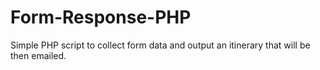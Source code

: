 # Form-Response-PHP
Simple PHP script to collect form data and output an itinerary that will be then emailed.
